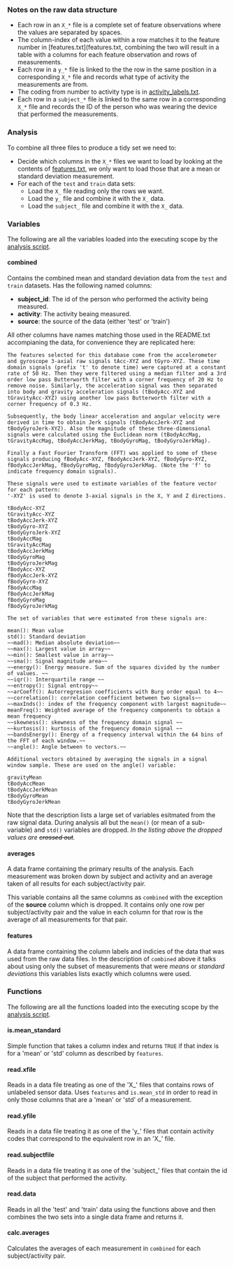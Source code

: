 

### Notes on the raw data structure

- Each row in an `X_*` file is a complete set of feature observations where the values are separated by spaces.
- The column-index of each value within a row matches it to the feature number in [features.txt](features.txt, combining the two will result in a table with a columns for each feature observation and rows of measurements.
- Each row in a `y_*` file is linked to the the row in the same position in a corresponding `X_*` file and records what type of activity the measurements are from. 
- The coding from number to activity type is in [activity_labels.txt](activity_labels.txt).
- Each row in a `subject_*` file is linked to the same row in a corresponding `X_*` file and records the ID of the person who was wearing the device that performed the measurements.

### Analysis

To combine all three files to produce a tidy set we need to:

- Decide which columns in the `X_*` files we want to load by looking at the contents of [features.txt](features.txt), we only want to load those that are a mean or standard deviation measurement.
- For each of the `test` and `train` data sets:
    - Load the `X_` file reading only the rows we want.
    - Load the `y_` file and combine it with the `X_` data.
    - Load the `subject_` file and combine it with the `X_` data.

### Variables

The following are all the variables loaded into the executing scope by the [analysis script](run_analysis.R).

#### combined

Contains the combined mean and standard deviation data from the `test` and `train` datasets. Has the following named columns:

- **subject_id**: The id of the person who performed the activity being measured.
- **activity**: The activity beaing measured.
- **source**: the source of the data (either 'test' or 'train')

All other columns have names matching those used in the README.txt accompianing the data, for convenience they are replicated here:


    The features selected for this database come from the accelerometer and gyroscope 3-axial raw signals tAcc-XYZ and tGyro-XYZ. These time domain signals (prefix 't' to denote time) were captured at a constant rate of 50 Hz. Then they were filtered using a median filter and a 3rd order low pass Butterworth filter with a corner frequency of 20 Hz to remove noise. Similarly, the acceleration signal was then separated into body and gravity acceleration signals (tBodyAcc-XYZ and tGravityAcc-XYZ) using another low pass Butterworth filter with a corner frequency of 0.3 Hz. 

    Subsequently, the body linear acceleration and angular velocity were derived in time to obtain Jerk signals (tBodyAccJerk-XYZ and tBodyGyroJerk-XYZ). Also the magnitude of these three-dimensional signals were calculated using the Euclidean norm (tBodyAccMag, tGravityAccMag, tBodyAccJerkMag, tBodyGyroMag, tBodyGyroJerkMag). 

    Finally a Fast Fourier Transform (FFT) was applied to some of these signals producing fBodyAcc-XYZ, fBodyAccJerk-XYZ, fBodyGyro-XYZ, fBodyAccJerkMag, fBodyGyroMag, fBodyGyroJerkMag. (Note the 'f' to indicate frequency domain signals). 

    These signals were used to estimate variables of the feature vector for each pattern:  
    '-XYZ' is used to denote 3-axial signals in the X, Y and Z directions.

    tBodyAcc-XYZ
    tGravityAcc-XYZ
    tBodyAccJerk-XYZ
    tBodyGyro-XYZ
    tBodyGyroJerk-XYZ
    tBodyAccMag
    tGravityAccMag
    tBodyAccJerkMag
    tBodyGyroMag
    tBodyGyroJerkMag
    fBodyAcc-XYZ
    fBodyAccJerk-XYZ
    fBodyGyro-XYZ
    fBodyAccMag
    fBodyAccJerkMag
    fBodyGyroMag
    fBodyGyroJerkMag

    The set of variables that were estimated from these signals are: 

    mean(): Mean value
    std(): Standard deviation
    ~~mad(): Median absolute deviation~~
    ~~max(): Largest value in array~~
    ~~min(): Smallest value in array~~
    ~~sma(): Signal magnitude area~~
    ~~energy(): Energy measure. Sum of the squares divided by the number of values. ~~
    ~~iqr(): Interquartile range ~~
    ~~entropy(): Signal entropy~~
    ~~arCoeff(): Autorregresion coefficients with Burg order equal to 4~~
    ~~correlation(): correlation coefficient between two signals~~
    ~~maxInds(): index of the frequency component with largest magnitude~~
    meanFreq(): Weighted average of the frequency components to obtain a mean frequency
    ~~skewness(): skewness of the frequency domain signal ~~
    ~~kurtosis(): kurtosis of the frequency domain signal ~~
    ~~bandsEnergy(): Energy of a frequency interval within the 64 bins of the FFT of each window.~~
    ~~angle(): Angle between to vectors.~~

    Additional vectors obtained by averaging the signals in a signal window sample. These are used on the angle() variable:

    gravityMean
    tBodyAccMean
    tBodyAccJerkMean
    tBodyGyroMean
    tBodyGyroJerkMean


Note that the description lists a large set of variables esitmated from the raw signal data. During analysis all but the `mean()` (or mean of a sub-variable) and `std()` variables are dropped. *In the listing above the dropped values are ~~crossed out~~.*

#### averages

A data frame containing the primary results of the analysis. Each measurement was broken down by subject and activity and an average taken of all results for each subject/activity pair.

This variable contains all the same columns as `combined` with the exception of the **source** column which is dropped. It contains only one row per subject/activity pair and the value in each column for that row is the average of all measurements for that pair.

#### features

A data frame containing the column labels and indicies of the data that was used from the raw data files. In the description of `combined` above it talks about using only the subset of measurements that were *means* or *standard deviations* this variables lists exactly which columns were used.

### Functions

The following are all the functions loaded into the executing scope by the [analysis script](run_analysis.R).

#### is.mean_standard

Simple function that takes a column index and returns `TRUE` if that index is for a 'mean' or 'std' column as described by `features`.

#### read.xfile

Reads in a data file treating as one of the 'X_' files that contains rows of unlabeled sensor data. Uses `features` and `is.mean_std` in order to read in only those columns that are a 'mean' or 'std' of a measurement.

#### read.yfile

Reads in a data file treating it as one of the 'y_' files that contain activity codes that correspond to the equivalent row in an 'X_' file.

#### read.subjectfile

Reads in a data file treating it as one of the 'subject_' files that contain the id of the subject that performed the activity.

#### read.data

Reads in all the 'test' and 'train' data using the functions above and then combines the two sets into a single data frame and returns it.

#### calc.averages

Calculates the averages of each measurement in `combined` for each subject/activity pair.
